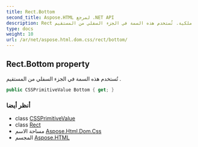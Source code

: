 ```yaml
---
title: Rect.Bottom
second_title: Aspose.HTML لمرجع .NET API
description: Rect ملكية. تُستخدم هذه السمة في الجزء السفلي من المستقيم .
type: docs
weight: 10
url: /ar/net/aspose.html.dom.css/rect/bottom/
---
```

## Rect.Bottom property

تُستخدم هذه السمة في الجزء السفلي من المستقيم .

```csharp
public CSSPrimitiveValue Bottom { get; }
```

### أنظر أيضا

* class [CSSPrimitiveValue](../../cssprimitivevalue/)
* class [Rect](../)
* مساحة الاسم [Aspose.Html.Dom.Css](../../rect/)
* المجسم [Aspose.HTML](../../../)


